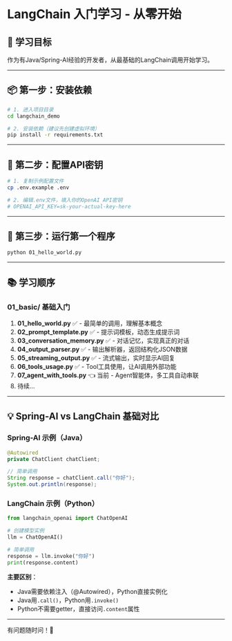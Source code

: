 # LangChain 入门学习 - 从零开始

## 🎯 学习目标
作为有Java/Spring-AI经验的开发者，从最基础的LangChain调用开始学习。

---

## 📦 第一步：安装依赖

```bash
# 1. 进入项目目录
cd langchain_demo

# 2. 安装依赖（建议先创建虚拟环境）
pip install -r requirements.txt
```

---

## 🔑 第二步：配置API密钥

```bash
# 1. 复制示例配置文件
cp .env.example .env

# 2. 编辑.env文件，填入你的OpenAI API密钥
# OPENAI_API_KEY=sk-your-actual-key-here
```

---

## 🚀 第三步：运行第一个程序

```bash
python 01_hello_world.py
```

---

## 📚 学习顺序

### 01_basic/ 基础入门
1. **01_hello_world.py** ✅ - 最简单的调用，理解基本概念
2. **02_prompt_template.py** ✅ - 提示词模板，动态生成提示词
3. **03_conversation_memory.py** ✅ - 对话记忆，实现真正的对话
4. **04_output_parser.py** ✅ - 输出解析器，返回结构化JSON数据
5. **05_streaming_output.py** ✅ - 流式输出，实时显示AI回复
6. **06_tools_usage.py** ✅ - Tool工具使用，让AI调用外部功能
7. **07_agent_with_tools.py** 👈 当前 - Agent智能体，多工具自动串联
8. 待续...

---

## 💡 Spring-AI vs LangChain 基础对比

### Spring-AI 示例（Java）
```java
@Autowired
private ChatClient chatClient;

// 简单调用
String response = chatClient.call("你好");
System.out.println(response);
```

### LangChain 示例（Python）
```python
from langchain_openai import ChatOpenAI

# 创建模型实例
llm = ChatOpenAI()

# 简单调用
response = llm.invoke("你好")
print(response.content)
```

**主要区别**：
- Java需要依赖注入（@Autowired），Python直接实例化
- Java用`.call()`，Python用`.invoke()`
- Python不需要getter，直接访问`.content`属性

---

有问题随时问！🚀

